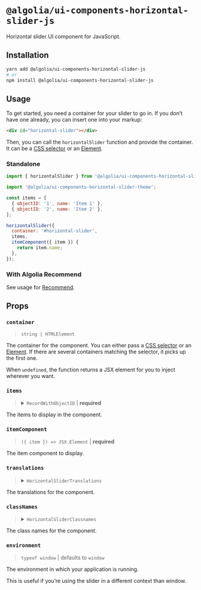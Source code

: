 # `@algolia/ui-components-horizontal-slider-js`

Horizontal slider UI component for JavaScript.

## Installation

```sh
yarn add @algolia/ui-components-horizontal-slider-js
# or
npm install @algolia/ui-components-horizontal-slider-js
```

## Usage

To get started, you need a container for your slider to go in. If you don’t have one already, you can insert one into your markup:

```html
<div id="horizontal-slider"></div>
```

Then, you can call the `horizontalSlider` function and provide the container. It can be a [CSS selector](https://developer.mozilla.org/en-US/docs/Web/CSS/CSS_Selectors) or an [Element](https://developer.mozilla.org/en-US/docs/Web/API/HTMLElement).

### Standalone

```js
import { horizontalSlider } from '@algolia/ui-components-horizontal-slider-js';

import '@algolia/ui-components-horizontal-slider-theme';

const items = [
  { objectID: '1', name: 'Item 1' },
  { objectID: '2', name: 'Item 2' },
];

horizontalSlider({
  container: '#horizontal-slider',
  items,
  itemComponent({ item }) {
    return item.name;
  },
});
```

### With Algolia Recommend

See usage for [Recommend](https://github.com/algolia/recommend/tree/next/packages/recommend-js#horizontal-slider-view).

## Props

### `container`

> `string | HTMLElement`

The container for the component. You can either pass a [CSS selector](https://developer.mozilla.org/en-US/docs/Web/CSS/CSS_Selectors) or an [Element](https://developer.mozilla.org/en-US/docs/Web/API/HTMLElement). If there are several containers matching the selector, it picks up the first one.

When `undefined`, the function returns a JSX element for you to inject wherever you want.

### `items`

<blockquote>
<details>

<summary><code>RecordWithObjectID</code> | <b>required</b></summary>

```ts
type RecordWithObjectID<TItem> = TItem & {
  objectID: string;
};
```

</details>
</blockquote>

The items to display in the component.

</details>

### `itemComponent`

> `({ item }) => JSX.Element` | **required**

The item component to display.

### `translations`

<blockquote>
<details>

<summary><code>HorizontalSliderTranslations</code></summary>

```ts
type HorizontalSliderTranslations = Partial<{
  sliderLabel: string;
  previousButtonLabel: string;
  previousButtonTitle: string;
  nextButtonLabel: string;
  nextButtonTitle: string;
}>;
```

</details>
</blockquote>

The translations for the component.

### `classNames`

<blockquote>
<details>

<summary><code>HorizontalSliderClassnames</code></summary>

```ts
type HorizontalSliderClassnames = Partial<{
  item: string;
  list: string;
  navigation: string;
  navigationNext: string;
  navigationPrevious: string;
  root: string;
}>;
```

</details>
</blockquote>

The class names for the component.

### `environment`

> `typeof window` | defaults to `window`

The environment in which your application is running.

This is useful if you’re using the slider in a different context than window.
